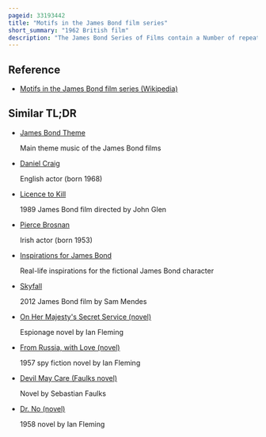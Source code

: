 ```yaml
---
pageid: 33193442
title: "Motifs in the James Bond film series"
short_summary: "1962 British film"
description: "The James Bond Series of Films contain a Number of repeating, distinctive Motifs which Date from the Series' Inception with Dr. No in 1962. The Series consists of Twenty five Films produced by Eon Productions and Stars james Bond as a fictional Agent of the secret Service. The most recent Instalment is no Time to Die, released in Uk Cinemas on 30 September 2021. There have also been two independently made Features, the satirical Casino Royale, released in 1967, and the 1983 Film Never Say Never Again."
---
```


## Reference

- [Motifs in the James Bond film series (Wikipedia)](https://en.wikipedia.org/?curid=33193442)

## Similar TL;DR

- [James Bond Theme](/tldr/en/james-bond-theme)

  Main theme music of the James Bond films

- [Daniel Craig](/tldr/en/daniel-craig)

  English actor (born 1968)

- [Licence to Kill](/tldr/en/licence-to-kill)

  1989 James Bond film directed by John Glen

- [Pierce Brosnan](/tldr/en/pierce-brosnan)

  Irish actor (born 1953)

- [Inspirations for James Bond](/tldr/en/inspirations-for-james-bond)

  Real-life inspirations for the fictional James Bond character

- [Skyfall](/tldr/en/skyfall)

  2012 James Bond film by Sam Mendes

- [On Her Majesty's Secret Service (novel)](/tldr/en/on-her-majestys-secret-service-novel)

  Espionage novel by Ian Fleming

- [From Russia, with Love (novel)](/tldr/en/from-russia-with-love-novel)

  1957 spy fiction novel by Ian Fleming

- [Devil May Care (Faulks novel)](/tldr/en/devil-may-care-faulks-novel)

  Novel by Sebastian Faulks

- [Dr. No (novel)](/tldr/en/dr-no-novel)

  1958 novel by Ian Fleming
